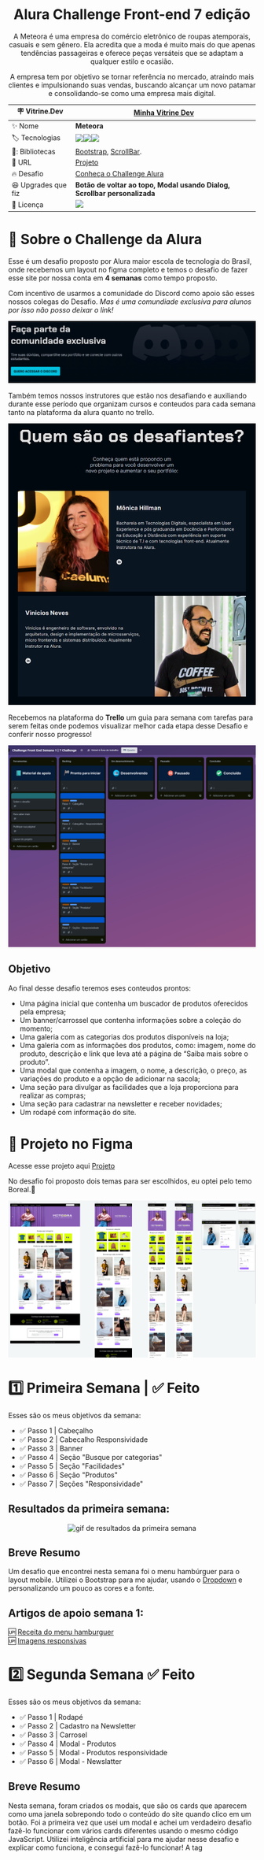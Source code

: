 <div align="center">
  
# Alura Challenge Front-end 7 edição
  
A Meteora é uma empresa do comércio eletrônico de roupas atemporais, casuais e sem gênero. Ela acredita que a moda é muito mais do que apenas tendências passageiras e oferece peças versáteis que se adaptam a qualquer estilo e ocasião.
  
A empresa tem por objetivo se tornar referência no mercado, atraindo mais clientes e impulsionando suas vendas, buscando alcançar um novo patamar e consolidando-se como uma empresa mais digital.

| :placard: Vitrine.Dev |  [Minha Vitrine Dev](https://cursos.alura.com.br/vitrinedev/danielbarreto)   |
| -------------  | --- |
| :sparkles: Nome        | **Meteora**
| :label: Tecnologias |   <img src="https://img.shields.io/badge/HTML5-E34F26?style=for-the-badge&logo=html5&logoColor=white"><img src="https://img.shields.io/badge/CSS3-1572B6?style=for-the-badge&logo=css3&logoColor=white"><img src="https://img.shields.io/badge/JavaScript-F7DF1E?style=for-the-badge&logo=javascript&logoColor=black">
| 🎇: Bibliotecas | [Bootstrap](https://getbootstrap.com/), [ScrollBar](https://codepen.io/stephenpaton-tech/full/JjRvGmY).
| :rocket: URL         | [Projeto](https://meteora.bohr.io)
| :fire: Desafio     | [Conheça o Challenge Alura](https://www.alura.com.br/challenges/front-end-6?host=https://cursos.alura.com.br)
| :laughing: Upgrades que fiz     | **Botão de voltar ao topo, Modal usando Dialog, Scrollbar personalizada**
| :page_with_curl: Licença         | [<img src="https://img.shields.io/badge/LICENSE-MIT-green"/>](https://choosealicense.com/licenses/mit/) 
  
</div>

# 💪 Sobre o Challenge da Alura

Esse é um desafio proposto por Alura maior escola de tecnologia do Brasil, onde recebemos um layout no figma completo e temos o desafio de fazer esse site por nossa conta em **4 semanas** como tempo proposto.

Com incentivo de usarmos a comunidade do Discord como apoio são esses nossos colegas do Desafio. *Mas é uma comundiade exclusiva para alunos por isso não posso deixar o link!*

<img src="https://github.com/DanielBarret0/challenge-alura-7-edicao/blob/main/assets/gif/discord.png" alt="banner do discord">

Também temos nossos instrutores que estão nos desafiando e auxiliando durante esse período que organizam cursos e conteudos para cada semana tanto na plataforma da alura quanto no trello.

<img src="https://github.com/DanielBarret0/challenge-alura-7-edicao/blob/main/assets/gif/desafiantes.png" alt="banner dos instrutores">

Recebemos na plataforma do **Trello** um guia para semana com tarefas para serem feitas onde podemos visualizar melhor cada etapa desse Desafio e conferir nosso progresso! 

<img src="https://github.com/DanielBarret0/challenge-alura-7-edicao/blob/main/assets/gif/trello.png" alt="banner do trello instrutores">

## Objetivo

Ao final desse desafio teremos eses conteudos prontos:

- Uma página inicial que contenha um buscador de produtos oferecidos pela empresa;
- Um banner/carrossel que contenha informações sobre a coleção do momento;
- Uma galeria com as categorias dos produtos disponíveis na loja;
- Uma galeria com as informações dos produtos, como: imagem, nome do produto, descrição e link que leva até a página de “Saiba mais sobre o produto”.
- Uma modal que contenha a imagem, o nome, a descrição, o preço, as variações do produto e a opção de adicionar na sacola;
- Uma seção para divulgar as facilidades que a loja proporciona para realizar as compras;
- Uma seção para cadastrar na newsletter e receber novidades;
- Um rodapé com informação do site.

# 🎨 Projeto no Figma
Acesse esse projeto aqui [Projeto](https://www.figma.com/file/2TLgt8UjsWUViWlmpXu5Fz/Challenge-Front-end-%7C-Loja-Meteora?type=design&t=eSgWQyTIbkDXy2TQ-6)

No desafio foi proposto dois temas para ser escolhidos, eu optei pelo temo Boreal.🌠
<div align="center">
<img src="https://github.com/DanielBarret0/challenge-alura-7-edicao/blob/main/assets/gif/figma.png" alt="projeto no Figma">
</div>


# :one: Primeira Semana | **:white_check_mark: Feito**

Esses são os meus objetivos da semana: 

- :white_check_mark: Passo 1 | Cabeçalho 
- :white_check_mark: Passo 2 | Cabecalho Responsividade
- :white_check_mark: Passo 3 | Banner 
- :white_check_mark: Passo 4 | Seção "Busque por categorias"
- :white_check_mark: Passo 5 | Seção "Facilidades"
- :white_check_mark: Passo 6 | Seção "Produtos"
- :white_check_mark: Passo 7 | Seções "Responsividade"

## Resultados da primeira semana:

<div align="center">
<img src="https://github.com/DanielBarret0/meteora-challenge-alura-7-edicao/blob/main/assets/gif/banner-vitrine-dev.gif" alt="gif de resultados da primeira semana">
</div>

## Breve Resumo 

Um desafio que encontrei nesta semana foi o menu hambúrguer para o layout mobile. Utilizei o Bootstrap para me ajudar, usando o [Dropdown](https://getbootstrap.com/docs/5.3/components/dropdowns/) e personalizando um pouco as cores e a fonte.

## Artigos de apoio semana 1:
:up: [Receita do menu hamburguer](https://dev.to/ramoscarloseduardo/receita-de-menu-hamburguer-1ae0) <br>
:up: [Imagens responsivas](https://www.alura.com.br/artigos/srcset-trabalhando-imagens-responsivas)

# :two: Segunda Semana **:white_check_mark: Feito**

Esses são os meus objetivos da semana: 

- :white_check_mark: Passo 1 | Rodapé
- :white_check_mark: Passo 2 | Cadastro na Newsletter
- :white_check_mark: Passo 3 | Carrosel
- :white_check_mark: Passo 4 | Modal - Produtos
- :white_check_mark: Passo 5 | Modal - Produtos responsividade
- :white_check_mark: Passo 6 | Modal - Newslatter

## Breve Resumo 

Nesta semana, foram criados os modais, que são os cards que aparecem como uma janela sobrepondo todo o conteúdo do site quando clico em um botão. Foi a primeira vez que usei um modal e achei um verdadeiro desafio fazê-lo funcionar com vários cards diferentes usando o mesmo código JavaScript. Utilizei inteligência artificial para me ajudar nesse desafio e explicar como funciona, e consegui fazê-lo funcionar! A tag <dialog> é algo mais recente no HTML5 e vou deixar um link falando mais sobre ela na aba de artigos de apoio dessa semana.

Personalizei cada Modal com informações que fazem sentido para cada produto. Por exemplo: usar tamanho GG ou P em um óculos não faz sentido, aí alterei para tamanho único.

Adicionei um botão de voltar ao topo da tela para facilitar quando for necessário voltar ao início do site.

Fiz uma barra de rolagem com a cor principal do site para dar um destaque de personalização maior.

Outra melhoria que fiz foi fazer com que cada card da categoria levasse direto ao produto correspondente usando a tag CSS [“scroll-behavior: smooth;”](https://www.w3schools.com/howto/howto_css_smooth_scroll.asp#section1) para fazer esse efeito. Isso dá uma melhor praticidade e usabilidade no site, esse efeito também foi adicionado na barra de navegação.


## Artigos de apoio semana 2:
:up: [Como fazer modal](https://www.youtube.com/watch?v=hg66uftLsTQ) <br>
:up: [Tag dialog](https://www.w3schools.com/TAGS/tag_dialog.asp) <br>
:up: [Efeito suave de rolagem - Scroll Behavior](https://www.w3schools.com/howto/howto_css_smooth_scroll.asp#section1).


# :three: e :four: Terceira e quarta semana :construction: **Em Breve**

Esses são os meus objetivos da semana: 

- Passo 1 | Galeria de Produtos - Listagem via API
- Passo 2 | Galeria de Produtos - Filtrar por categoria
- Passo 3 | Galeria de Produtos - Filtrar por barra de pesquisa
- Passo 4 | Modal de Produtos - Abrir / Fechar
- Passo 5 | Modal de Newsletter - Abrir / Fechar
- Passo 6 | Cadastro Newsletter - Validação


## Breve Resumo 

Esses desafios da terceira e quarta semana são um pouco avançados para mim no momento. Estou estudando o conteúdo sobre consumo de API e como filtrar pesquisas usando JavaScript, além de fazer validações. Logo, espero conseguir aplicar meus conhecimentos em desafios como esse e concluir todas as semanas!

# 🤯 Minha experiência

Cada edição do Challenge Front end é uma experiência de aprendizado incrível. A cada desafio, sinto e percebo melhorias em vários aspectos do meu desenvolvimento e consigo identificar minha evolução e, mais importante, onde posso melhorar a cada desafio concluído. Foram quatro semanas de desafio intenso, com muito conteúdo, e consegui trazer algo diferente, como o uso de IA para gerar algumas imagens, e assim conhecer melhor o potencial de algumas ferramentas de inteligência artificial.

A interação com a comunidade no Discord foi uma parte essencial desse desafio. Lá, pude compartilhar experiências, receber apoio e trocar conhecimentos com colegas do desafio. Além disso, sempre contamos com o suporte dos instrutores, seja por meio de dicas específicas, grupos de estudos ou transmissões ao vivo durante o evento, o que auxiliou ao longo do processo. Utilizamos o Trello para organizar as tarefas e acompanhar nosso progresso.

O objetivo principal era criar um site funcional que atendesse a determinadas especificações. Isso incluía uma página inicial com um buscador de produtos, um banner destacando a coleção atual, galerias de categorias e produtos, uma modal com informações detalhadas do produto, seções de divulgação das facilidades da loja, cadastro na newsletter e um rodapé informativo.

Durante as primeiras semanas, consegui concluir uma série de tarefas, como a criação do cabeçalho, rodapé, cadastro na newsletter, carrossel e modais de produtos e newsletter, além de garantir a responsividade das seções.

No entanto, as semanas três e quatro apresentaram desafios mais avançados para mim. Estou focado em estudar e compreender o consumo de APIs, a filtragem de pesquisas usando JavaScript e as validações necessárias. Esses conhecimentos serão fundamentais para completar essas etapas e alcançar o objetivo final do desafio.

Estou satisfeito com meu desempenho até o momento e com o que consegui aprender e aplicar nesse desafio. Estou determinado a concluir todas as semanas do desafio. É uma jornada de aprendizado contínuo e estou ansioso para superar os desafios que estão por vir!


## ⭐ Representação do projeto em diversas telas
<div align="center">
![Demonstração]()
</div>

# 🖼️ Banner do VitrineDev
<div align="center">
<img src="https://github.com/DanielBarret0/meteora-challenge-alura-7-edicao/blob/main/assets/gif/banner-vitrine-dev.png#vitrinedev" alt="imagem banner do Vitrine Dev">
</div>


# 🙋‍♂️ Autor

[![NPM](https://img.shields.io/npm/l/react)](https://github.com/DanielBarret0/codeChella/blob/main/LICENSE.md)

José Daniel Aragão Barreto

Acesse minha redes [aqui](https://social-links-v2.bohr.io/)
